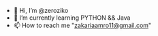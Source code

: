 - 👋 Hi, I’m @zeroziko
- 🌱 I’m currently learning PYTHON && Java
- 📫 How to reach me "zakariaamro11@gmail.com"

<!---
zeroziko/zeroziko is a ✨ special ✨ repository because its `README.md` (this file) appears on your GitHub profile.
You can click the Preview link to take a look at your changes.
--->
